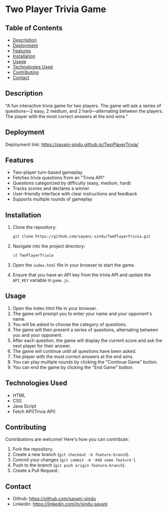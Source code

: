# Two Player Trivia Game


## Table of Contents
- [Description](#description)
- [Deployment](#deployment)
- [Features](#features)
- [Installation](#installation)
- [Usage](#usage)
- [Technologies Used](#technologies-used)
- [Contributing](#contributing)
- [Contact](#contact)

## Description
"A fun interactive trivia game for two players. The game will ask a series of questions—2 easy, 2 medium, and 2 hard—alternating between the players. The player with the most correct answers at the end wins."

## Deployment

Deployment link: https://sayani-sindu.github.io/TwoPlayerTrivia/

## Features
- Two-player turn-based gameplay
- Fetches trivia questions from an "Trivia API"
- Questions categorized by difficulty (easy, medium, hard)
- Tracks scores and declares a winner 
- User-friendly interface with clear instructions and feedback
- Supports multiple rounds of gameplay


## Installation
1. Clone the repository:
    ```bash
    git clone https://github.com/sayani-sindu/TwoPlayerTrivia.git
    ```
2. Navigate into the project directory:
    ```bash
    cd TwoPlayerTrivia
    ```
3. Open the `index.html` file in your browser to start the game.

4. Ensure that you have an API key from the trivia API and update the `API_KEY` variable in `game.js`.


## Usage

1. Open the index.html file in your browser.
2. The game will prompt you to enter your name and your opponent's name.
3. You will be asked to choose the category of questions.
4. The game will then present a series of questions, alternating between you and your opponent.
5. After each question, the game will display the current score and ask the next player for their answer.
6. The game will continue until all questions have been asked.
7. The player with the most correct answers at the end wins.
8. You can play multiple rounds by clicking the "Continue Game" button.
9. You can end the game by clicking the "End Game" button.

## Technologies Used

- HTML
- CSS
- Java Script
- Fetch API(Trivia API)

## Contributing
Contributions are welcome! Here's how you can contribute:
1. Fork the repository.
2. Create a new branch (`git checkout -b feature-branch`).
3. Commit your changes (`git commit -m 'Add some feature'`).
4. Push to the branch (`git push origin feature-branch`).
5. Create a Pull Request.

## Contact
- Github: https://github.com/sayani-sindu
- Linkedin: https://linkedin.com/in/sindu-sayani

